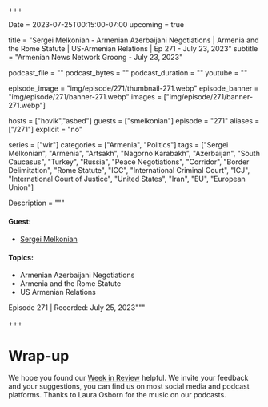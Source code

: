 +++

Date = 2023-07-25T00:15:00-07:00
upcoming = true

title = "Sergei Melkonian - Armenian Azerbaijani Negotiations | Armenia and the Rome Statute | US-Armenian Relations | Ep 271 - July 23, 2023"
subtitle = "Armenian News Network Groong - July 23, 2023"

podcast_file = ""
podcast_bytes = ""
podcast_duration = ""
youtube = ""

episode_image = "img/episode/271/thumbnail-271.webp"
episode_banner = "img/episode/271/banner-271.webp"
images = ["img/episode/271/banner-271.webp"]

hosts = ["hovik","asbed"]
guests = ["smelkonian"]
episode = "271"
aliases = ["/271"]
explicit = "no"

series = ["wir"]
categories = ["Armenia", "Politics"]
tags = ["Sergei Melkonian", "Armenia", "Artsakh", "Nagorno Karabakh", "Azerbaijan", "South Caucasus", "Turkey", "Russia", "Peace Negotiations", "Corridor", "Border Delimitation", "Rome Statute", "ICC", "International Criminal Court", "ICJ", "International Court of Justice", "United States", "Iran", "EU", "European Union"]

Description = """

#### Guest:
* [Sergei Melkonian](/guest/smelkonian)

#### Topics:
* Armenian Azerbaijani Negotiations
* Armenia and the Rome Statute
* US Armenian Relations

Episode 271 | Recorded: July 25, 2023"""

+++



# Wrap-up

We hope you found our [Week in Review](/series/wir) helpful. We invite your feedback and your suggestions, you can find us on most social media and podcast platforms. Thanks to Laura Osborn for the music on our podcasts.
